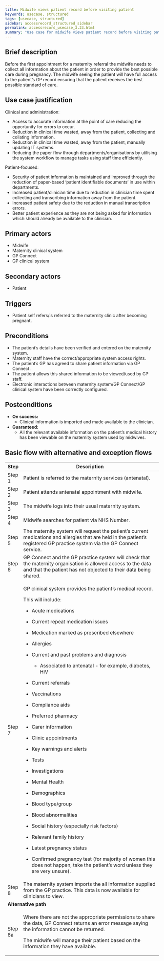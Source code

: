 ```yaml
---
title: Midwife views patient record before visiting patient
keywords: usecase, structured
tags: [usecase, structured] 
sidebar: accessrecord_structured_sidebar
permalink: accessrecord_usecase_3.23.html
summary: "Use case for midwife views patient record before visiting patient"
---
```


## Brief description
Before the first appointment for a maternity referral the midwife needs to collect all information about the patient in order to provide the best possible care during pregnancy. The midwife seeing the patient will have full access to the patient’s GP record ensuring that the patient receives the best possible standard of care.

## Use case justification
Clinical and administration:
-   Access to accurate information at the point of care reducing the opportunity for errors to occur.
-   Reduction in clinical time wasted, away from the patient, collecting and collating information.
-   Reduction in clinical time wasted, away from the patient, manually updating IT systems.
-   Reducing the paper flow through departments/organisations by utilising the system workflow to manage tasks using staff time efficiently.

Patient-focused:
-   Security of patient information is maintained and improved through the reduction of paper-based ‘patient identifiable documents’ in use within departments.
-   Increased patient/clinician time due to reduction in clinician time spent collecting and transcribing information away from the patient.
-   Increased patient safety due to the reduction in manual transcription errors.
-   Better patient experience as they are not being asked for information which should already be available to the clinician.

## Primary actors
-   Midwife
-   Maternity clinical system
-   GP Connect
-   GP clinical system

## Secondary actors
-   Patient

## Triggers
-   Patient self refers/is referred to the maternity clinic after becoming pregnant.

## Preconditions
-   The patient’s details have been verified and entered on the maternity system.
-   Maternity staff have the correct/appropriate system access rights.
-   The patient’s GP has agreed to share patient information via GP Connect.
-   The patient allows this shared information to be viewed/used by GP staff.
-   Electronic interactions between maternity system/GP Connect/GP clinical system have been correctly configured.

## Postconditions
-   **On success:**
    - Clinical information is imported and made available to the clinician.
-   **Guaranteed:**
    - All the relevant available information on the patient’s medical history has been viewable on the maternity system used by midwives.

## Basic flow with alternative and exception flows

<table>
<thead>
<tr class="header">
<th style="width:10%">Step</th>
<th>Description</th>
</tr>
</thead>
<tbody>
<tr class="odd">
<td>Step 1</td>
<td>Patient is referred to the maternity services (antenatal).</td>
</tr>
<tr class="even">
<td>Step 2</td>
<td>Patient attends antenatal appointment with midwife.</td>
</tr>
<tr class="odd">
<td>Step 3</td>
<td>The midwife logs into their usual maternity system.</td>
</tr>
<tr class="even">
<td>Step 4</td>
<td>Midwife searches for patient via NHS Number.</td>
</tr>
<tr class="odd">
<td>Step 5</td>
<td>The maternity system will request the patient’s current medications and allergies that are held in the patient’s registered GP practice system via the GP Connect service.</td>
</tr>
<tr class="even">
<td>Step 6</td>
<td>GP Connect and the GP practice system will check that the maternity organisation is allowed access to the data and that the patient has not objected to their data being shared.</td>
</tr>
<tr class="odd">
<td>Step 7</td>
<td><p>GP clinical system provides the patient’s medical record.</p>
<p>This will include:</p>
<ul>
<li><p>Acute medications</p></li>
<li><p>Current repeat medication issues</p></li>
<li><p>Medication marked as prescribed elsewhere</p></li>
</ul>
<ul>
<li><p>Allergies</p></li>
</ul>
<ul>
<li><p>Current and past problems and diagnosis</p>
<ul>
<li><p>Associated to antenatal - for example, diabetes, HIV</p></li>
</ul></li>
<li><p>Current referrals</p></li>
<li><p>Vaccinations</p></li>
<li><p>Compliance aids</p></li>
<li><p>Preferred pharmacy</p></li>
<li><p>Carer information</p></li>
<li><p>Clinic appointments</p></li>
<li><p>Key warnings and alerts</p></li>
<li><p>Tests</p></li>
<li><p>Investigations</p></li>
<li><p>Mental Health</p></li>
<li><p>Demographics</p></li>
<li><p>Blood type/group</p></li>
<li><p>Blood abnormalities</p></li>
<li><p>Social history (especially risk factors)</p></li>
<li><p>Relevant family history</p></li>
<li><p>Latest pregnancy status</p></li>
<li><p>Confirmed pregnancy test (for majority of women this does not happen, take the patient’s word unless they are very unsure).</p></li>
</ul></td>
</tr>
<tr class="even">
<td>Step 8</td>
<td>The maternity system imports the all information supplied from the GP practice. This data is now available for clinicians to view.</td>
</tr>
<tr class="odd">
<td colspan="2"><strong>Alternative path</strong></td>
</tr>
<tr class="even">
<td>Step 6a</td>
<td><p>Where there are not the appropriate permissions to share the data, GP Connect returns an error message saying the information cannot be returned.</p>
<p>The midwife will manage their patient based on the information they have available.</p></td>
</tr>
</tbody>
</table>
